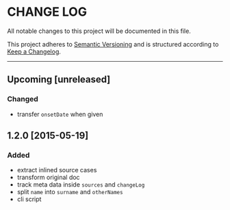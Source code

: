CHANGE LOG
==========

All notable changes to this project will be documented in this file.

This project adheres to [Semantic Versioning](http://semver.org/) and is
structured according to [Keep a Changelog](http://http://keepachangelog.com).

---

## Upcoming [unreleased]
### Changed
- transfer `onsetDate` when given

## 1.2.0 [2015-05-19]
### Added
- extract inlined source cases
- transform original doc
- track meta data inside `sources` and `changeLog`
- split `name` into `surname` and `otherNames`
- cli script
